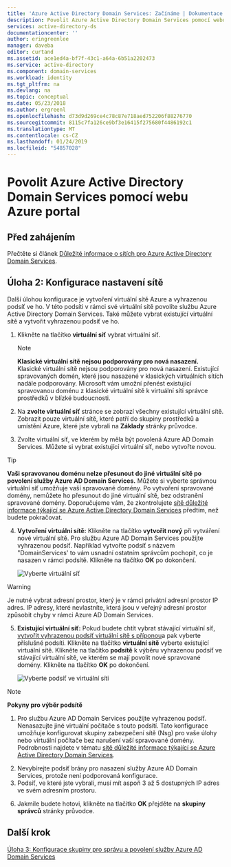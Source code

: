 ```yaml
---
title: 'Azure Active Directory Domain Services: Začínáme | Dokumentace Microsoftu'
description: Povolit Azure Active Directory Domain Services pomocí webu Azure portal
services: active-directory-ds
documentationcenter: ''
author: eringreenlee
manager: daveba
editor: curtand
ms.assetid: ace1ed4a-bf7f-43c1-a64a-6b51a2202473
ms.service: active-directory
ms.component: domain-services
ms.workload: identity
ms.tgt_pltfrm: na
ms.devlang: na
ms.topic: conceptual
ms.date: 05/23/2018
ms.author: ergreenl
ms.openlocfilehash: d73d9d269ce4c78c87e718aed752206f88276770
ms.sourcegitcommit: 8115c7fa126ce9bf3e16415f275680f4486192c1
ms.translationtype: MT
ms.contentlocale: cs-CZ
ms.lasthandoff: 01/24/2019
ms.locfileid: "54857028"
---
```

# <a name="enable-azure-active-directory-domain-services-using-the-azure-portal"></a>Povolit Azure Active Directory Domain Services pomocí webu Azure portal


## <a name="before-you-begin"></a>Před zahájením
Přečtěte si článek [Důležité informace o sítích pro Azure Active Directory Domain Services](active-directory-ds-networking.md).


## <a name="task-2-configure-network-settings"></a>Úloha 2: Konfigurace nastavení sítě
Další úlohou konfigurace je vytvoření virtuální sítě Azure a vyhrazenou podsíť ve ho. V této podsíti v rámci své virtuální sítě povolíte službu Azure Active Directory Domain Services. Také můžete vybrat existující virtuální sítě a vytvořit vyhrazenou podsíť ve ho.

1. Klikněte na tlačítko **virtuální síť** vybrat virtuální síť.
    > [!NOTE]
    > **Klasické virtuální sítě nejsou podporovány pro nová nasazení.** Klasické virtuální sítě nejsou podporovány pro nová nasazení. Existující spravovaných domén, které jsou nasazené v klasických virtuálních sítích nadále podporovány. Microsoft vám umožní přenést existující spravovanou doménu z klasické virtuální sítě k virtuální síti správce prostředků v blízké budoucnosti.
    >

2. Na **zvolte virtuální síť** stránce se zobrazí všechny existující virtuální sítě. Zobrazit pouze virtuální sítě, které patří do skupiny prostředků a umístění Azure, které jste vybrali na **Základy** stránky průvodce.
3. Zvolte virtuální síť, ve kterém by měla být povolená Azure AD Domain Services. Můžete si vybrat existující virtuální síť, nebo vytvořte novou.

  > [!TIP]
  > **Vaši spravovanou doménu nelze přesunout do jiné virtuální sítě po povolení služby Azure AD Domain Services.** Můžete si vyberte správnou virtuální síť umožňuje vaší spravované domény. Po vytvoření spravované domény, nemůžete ho přesunout do jiné virtuální sítě, bez odstranění spravované domény. Doporučujeme vám, že zkontrolujete [sítě důležité informace týkající se Azure Active Directory Domain Services](active-directory-ds-networking.md) předtím, než budete pokračovat.  
  >

4. **Vytvoření virtuální sítě:** Klikněte na tlačítko **vytvořit nový** při vytváření nové virtuální sítě. Pro službu Azure AD Domain Services použijte vyhrazenou podsíť. Například vytvořte podsíť s názvem "DomainServices' to vám usnadní ostatním správcům pochopit, co je nasazen v rámci podsítě. Klikněte na tlačítko **OK** po dokončení.

    ![Vyberte virtuální síť](./media/getting-started/domain-services-blade-network-pick-vnet.png)

  > [!WARNING]
  > Je nutné vybrat adresní prostor, který je v rámci privátní adresní prostor IP adres. IP adresy, které nevlastníte, která jsou v veřejný adresní prostor způsobit chyby v rámci Azure AD Domain Services.

5. **Existující virtuální síť:** Pokud budete chtít vybrat stávající virtuální síť, [vytvořit vyhrazenou podsíť virtuální sítě s příponou](../virtual-network/virtual-network-manage-subnet.md#add-a-subnet)a pak vyberte příslušné podsíti. Klikněte na tlačítko **virtuální sítě** vyberte existující virtuální sítě. Klikněte na tlačítko **podsítě** k výběru vyhrazenou podsíť ve stávající virtuální sítě, ve kterém se mají povolit nové spravované domény. Klikněte na tlačítko **OK** po dokončení.

    ![Vyberte podsíť ve virtuální síti](./media/getting-started/domain-services-blade-network-pick-subnet.png)

  > [!NOTE]
  > **Pokyny pro výběr podsítě**
  > 1. Pro službu Azure AD Domain Services použijte vyhrazenou podsíť. Nenasazujte jiné virtuální počítače s touto podsítí. Tato konfigurace umožňuje konfigurovat skupiny zabezpečení sítě (Nsg) pro vaše úlohy nebo virtuální počítače bez narušení vaší spravované domény. Podrobnosti najdete v tématu [sítě důležité informace týkající se Azure Active Directory Domain Services](active-directory-ds-networking.md).
  2. Nevybírejte podsíť brány pro nasazení služby Azure AD Domain Services, protože není podporovaná konfigurace.
  3. Podsíť, ve které jste vybrali, musí mít aspoň 3 až 5 dostupných IP adres ve svém adresním prostoru.
  >

6. Jakmile budete hotovi, klikněte na tlačítko **OK** přejděte na **skupiny správců** stránky průvodce.


## <a name="next-step"></a>Další krok
[Úloha 3: Konfigurace skupiny pro správu a povolení služby Azure AD Domain Services](active-directory-ds-getting-started-admingroup.md)
